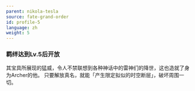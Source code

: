 ```yaml
---
parent: nikola-tesla
source: fate-grand-order
id: profile-5
language: zh
weight: 5
---
```


### 羁绊达到Lv.5后开放

其宝具所展现的猛威，令人不禁联想到各种神话中的雷神们的降世，这也造就了身为Archer的他。
只要解放真名，就能「产生限定拟似的时空断层」，破坏周围一切。
